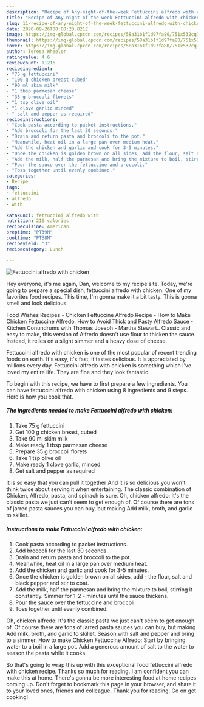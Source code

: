 ```yaml
---
description: "Recipe of Any-night-of-the-week Fettuccini alfredo with chicken"
title: "Recipe of Any-night-of-the-week Fettuccini alfredo with chicken"
slug: 11-recipe-of-any-night-of-the-week-fettuccini-alfredo-with-chicken
date: 2020-09-26T00:00:23.821Z
image: https://img-global.cpcdn.com/recipes/58a31b1f1d97fa80/751x532cq70/fettuccini-alfredo-with-chicken-recipe-main-photo.jpg
thumbnail: https://img-global.cpcdn.com/recipes/58a31b1f1d97fa80/751x532cq70/fettuccini-alfredo-with-chicken-recipe-main-photo.jpg
cover: https://img-global.cpcdn.com/recipes/58a31b1f1d97fa80/751x532cq70/fettuccini-alfredo-with-chicken-recipe-main-photo.jpg
author: Teresa Wheeler
ratingvalue: 4.6
reviewcount: 11216
recipeingredient:
- "75 g fettuccini"
- "100 g chicken breast cubed"
- "90 ml skim milk"
- "1 tbsp parmesan cheese"
- "35 g broccoli florets"
- "1 tsp olive oil"
- "1 clove garlic minced"
- " salt and pepper as required"
recipeinstructions:
- "Cook pasta according to packet instructions."
- "Add broccoli for the last 30 seconds."
- "Drain and return pasta and broccoli to the pot."
- "Meanwhile, heat oil in a large pan over medium heat."
- "Add the chicken and garlic and cook for 3-5 minutes."
- "Once the chicken is golden brown on all sides, add the flour, salt and black pepper and stir to coat."
- "Add the milk, half the parmesan and bring the mixture to boil, stirring it constantly. Simmer for 1-2 minutes until the sauce thickens."
- "Pour the sauce over the fettuccine and broccoli."
- "Toss together until evenly combined."
categories:
- Recipe
tags:
- fettuccini
- alfredo
- with

katakunci: fettuccini alfredo with 
nutrition: 216 calories
recipecuisine: American
preptime: "PT39M"
cooktime: "PT38M"
recipeyield: "3"
recipecategory: Lunch

---
```



![Fettuccini alfredo with chicken](https://img-global.cpcdn.com/recipes/58a31b1f1d97fa80/751x532cq70/fettuccini-alfredo-with-chicken-recipe-main-photo.jpg)

Hey everyone, it's me again, Dan, welcome to my recipe site. Today, we're going to prepare a special dish, fettuccini alfredo with chicken. One of my favorites food recipes. This time, I'm gonna make it a bit tasty. This is gonna smell and look delicious.

Food Wishes Recipes - Chicken Fettuccine Alfredo Recipe - How to Make Chicken Fettuccine Alfredo. How to Avoid Thick and Pasty Alfredo Sauce - Kitchen Conundrums with Thomas Joseph - Martha Stewart.. Classic and easy to make, this version of Alfredo doesn&#39;t use flour to thicken the sauce. Instead, it relies on a slight simmer and a heavy dose of cheese.

Fettuccini alfredo with chicken is one of the most popular of recent trending foods on earth. It's easy, it's fast, it tastes delicious. It is appreciated by millions every day. Fettuccini alfredo with chicken is something which I've loved my entire life. They are fine and they look fantastic.


To begin with this recipe, we have to first prepare a few ingredients. You can have fettuccini alfredo with chicken using 8 ingredients and 9 steps. Here is how you cook that.

<!--inarticleads1-->

##### The ingredients needed to make Fettuccini alfredo with chicken:

1. Take 75 g fettuccini
1. Get 100 g chicken breast, cubed
1. Take 90 ml skim milk
1. Make ready 1 tbsp parmesan cheese
1. Prepare 35 g broccoli florets
1. Take 1 tsp olive oil
1. Make ready 1 clove garlic, minced
1. Get  salt and pepper as required


It is so easy that you can pull it together And it is so delicious you won&#39;t think twice about serving it when entertaining. The classic combination of Chicken, Alfredo, pasta, and spinach is sure. Oh, chicken alfredo: It&#39;s the classic pasta we just can&#39;t seem to get enough of. Of course there are tons of jarred pasta sauces you can buy, but making Add milk, broth, and garlic to skillet. 

<!--inarticleads2-->

##### Instructions to make Fettuccini alfredo with chicken:

1. Cook pasta according to packet instructions.
1. Add broccoli for the last 30 seconds.
1. Drain and return pasta and broccoli to the pot.
1. Meanwhile, heat oil in a large pan over medium heat.
1. Add the chicken and garlic and cook for 3-5 minutes.
1. Once the chicken is golden brown on all sides, add - the flour, salt and black pepper and stir to coat.
1. Add the milk, half the parmesan and bring the mixture to boil, stirring it constantly. Simmer for 1-2 - minutes until the sauce thickens.
1. Pour the sauce over the fettuccine and broccoli.
1. Toss together until evenly combined.


Oh, chicken alfredo: It&#39;s the classic pasta we just can&#39;t seem to get enough of. Of course there are tons of jarred pasta sauces you can buy, but making Add milk, broth, and garlic to skillet. Season with salt and pepper and bring to a simmer. How to make Chicken Fettuccine Alfredo: Start by bringing water to a boil in a large pot. Add a generous amount of salt to the water to season the pasta while it cooks. 

So that's going to wrap this up with this exceptional food fettuccini alfredo with chicken recipe. Thanks so much for reading. I am confident you can make this at home. There's gonna be more interesting food at home recipes coming up. Don't forget to bookmark this page in your browser, and share it to your loved ones, friends and colleague. Thank you for reading. Go on get cooking!
